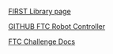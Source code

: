 [FIRST Library page](https://www.firstinspires.org/resource-library/ftc/robot-building-resources)

[GITHUB FTC Robot Controller](https://github.com/FIRST-Tech-Challenge/FtcRobotController)

[FTC Challenge Docs](https://ftc-docs.firstinspires.org/en/latest/index.html)